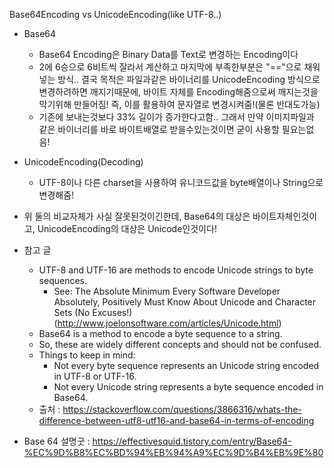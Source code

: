 Base64Encoding vs UnicodeEncoding(like UTF-8..)

- Base64 
	- Base64 Encoding은 Binary Data를 Text로 변경하는 Encoding이다
	- 2에 6승으로 6비트씩 잘라서 계산하고 마지막에 부족한부분은 "=="으로 채워넣는 방식.. 결국 목적은 파일과같은 바이너리를 UnicodeEncoding 방식으로 변경하려하면 깨지기때문에, 바이트 자체를 Encoding해줌으로써 깨지는것을 막기위해 만들어짐! 즉, 이를 활용하여 문자열로 변경시켜줌!(물론 반대도가능)
	- 기존에 보내는것보다 33% 길이가 증가한다고함.. 그래서 만약 이미지파일과 같은 바이너리를 바로 바이트배열로 받을수있는것이면 굳이 사용할 필요는없음!

- UnicodeEncoding(Decoding)
	- UTF-8이나 다른 charset을 사용하여 유니코드값을 byte배열이나 String으로 변경해줌! 

- 위 둘의 비교자체가 사실 잘못된것이긴한데, Base64의 대상은 바이트자체인것이고, UnicodeEncoding의 대상은 Unicode인것이다!

- 참고 글
	- UTF-8 and UTF-16 are methods to encode Unicode strings to byte sequences.
		- See: The Absolute Minimum Every Software Developer Absolutely, Positively Must Know About Unicode and Character Sets (No Excuses!) (http://www.joelonsoftware.com/articles/Unicode.html)
	- Base64 is a method to encode a byte sequence to a string.
	- So, these are widely different concepts and should not be confused.
	- Things to keep in mind:
		- Not every byte sequence represents an Unicode string encoded in UTF-8 or UTF-16.
		- Not every Unicode string represents a byte sequence encoded in Base64.
	- 출처 : https://stackoverflow.com/questions/3866316/whats-the-difference-between-utf8-utf16-and-base64-in-terms-of-encoding
	
- Base 64 설명굿 : https://effectivesquid.tistory.com/entry/Base64-%EC%9D%B8%EC%BD%94%EB%94%A9%EC%9D%B4%EB%9E%80